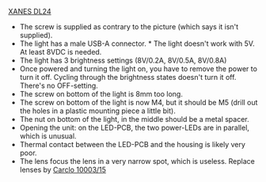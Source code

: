 [XANES DL24](https://www.aliexpress.com/item/1005003621535835.html)
* The screw is supplied as contrary to the picture (which says it isn't supplied). 
* The light has a male USB-A connector. * The light doesn't work with 5V. At least 8VDC is needed. 
* The light has 3 brightness settings (8V/0.2A, 8V/0.5A, 8V/0.8A) 
* Once powered and turning the light on, you have to remove the power to turn it off. Cycling through the brightness states doesn't turn it off. There's no OFF-setting. 
* The screw on bottom of the light is 8mm too long. 
* The screw on bottom of the light is now M4, but it should be M5 (drill out the holes in a plastic mounting piece a little bit). 
* The nut on bottom of the light, in the middle should be a metal spacer. 
* Opening the unit: on the LED-PCB, the two power-LEDs are in parallel, which is unusual. 
* Thermal contact between the LED-PCB and the housing is likely very poor. 
* The lens focus the lens in a very narrow spot, which is useless.  Replace lenses by [Carclo 10003/15](https://www.digikey.com/en/products/detail/carclo-technical-plastics/10003-15/2641692)
